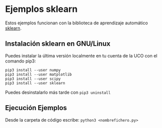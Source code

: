 # Ejemplos sklearn

Estos ejemplos funcionan con la biblioteca de aprendizaje automático [sklearn](http://scikit-learn.org/).

## Instalación sklearn en GNU/Linux

Puedes instalar la última versión localmente en tu cuenta de la UCO con el comando pip3:

```
pip3 install --user numpy
pip3 install --user matplotlib
pip3 install --user scipy
pip3 install --user sklearn
```

Puedes desinstalarlo más tarde con `pip3 uninstall`

## Ejecución Ejemplos

Desde la carpeta de código escribe: `python3 <nombrefichero.py> `
